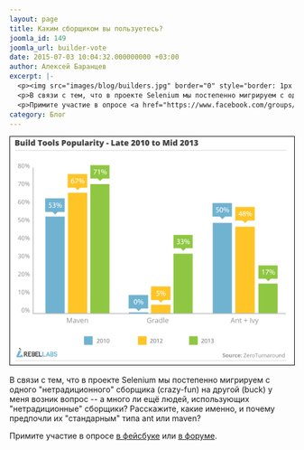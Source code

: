 ```yaml
---
layout: page
title: Каким сборщиком вы пользуетесь?
joomla_id: 149
joomla_url: builder-vote
date: 2015-07-03 10:04:32.000000000 +03:00
author: Алексей Баранцев
excerpt: |-
  <p><img src="images/blog/builders.jpg" border="0" style="border: 1px solid black;" /></p>
  <p>В связи с тем, что в проекте Selenium мы постепенно мигрируем с одного "нетрадиционного" сборщика (crazy-fun) на другой (buck) у меня возник вопрос -- а много ли ещё людей, использующих "нетрадиционные" сборщики? Расскажите, какие именно, и почему предпочли их "стандарным" типа ant или maven?</p>
  <p>Примите участие в опросе <a href="https://www.facebook.com/groups/selenium.ru/permalink/562468573891071/">в фейсбуке</a> или <a href="http://software-testing.ru/forum/index.php?/topic/31186-java-kakim-sborschikom-vy-polzuetes/">в форуме</a>.</p>
category: Блог
---
```

<p><img src="images/blog/builders.jpg" border="0" style="border: 1px solid black;" /></p>
<p>В связи с тем, что в проекте Selenium мы постепенно мигрируем с одного "нетрадиционного" сборщика (crazy-fun) на другой (buck) у меня возник вопрос -- а много ли ещё людей, использующих "нетрадиционные" сборщики? Расскажите, какие именно, и почему предпочли их "стандарным" типа ant или maven?</p>
<p>Примите участие в опросе <a href="https://www.facebook.com/groups/selenium.ru/permalink/562468573891071/">в фейсбуке</a> или <a href="http://software-testing.ru/forum/index.php?/topic/31186-java-kakim-sborschikom-vy-polzuetes/">в форуме</a>.</p>
